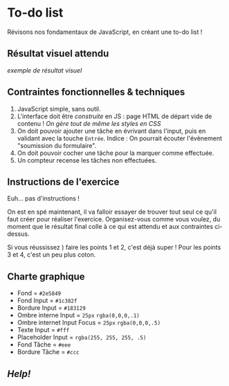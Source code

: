 # To-do list
Révisons nos fondamentaux de JavaScript, en créant une to-do list !

## Résultat visuel attendu
*exemple de résultat visuel*
## Contraintes fonctionnelles & techniques
1. JavaScript simple, sans outil.
2. L'interface doit être *construite* en JS : page HTML de départ vide de contenu ! *On gère tout de même les styles en CSS*
3. On doit pouvoir ajouter une tâche en évrivant dans l'input, puis en validant avec la touche `Entrée`. Indice : On pourrait écouter l'évènement "soumission du formulaire".
4. On doit pouvoir cocher une tâche pour la marquer comme effectuée.
5. Un compteur recense les tâches non effectuées.

## Instructions de l'exercice
Euh... pas d'instructions !

On est en spé maintenant, il va falloir essayer de trouver tout seul ce qu'il faut créer pour réaliser l'exercice. Organisez-vous comme vous voulez, du moment que le résultat final colle à ce qui est attendu et aux contraintes ci-dessus.

Si vous réussissez ) faire les points 1 et 2, c'est déjà super ! Pour les points 3 et 4, c'est un peu plus coton.

## Charte graphique
* Fond = `#2e5849`
* Fond Input = `#1c382f`
* Bordure Input = `#183129`
* Ombre interne Input = `25px` `rgba(0,0,0,.1)`
* Ombre internet Input Focus = `25px` `rgba(0,0,0,.5)`
* Texte Input = `#fff`
* Placeholder Input = `rgba(255, 255, 255, .5)`
* Fond Tâche = `#eee`
* Bordure Tâche = `#ccc`

## *Help!*
